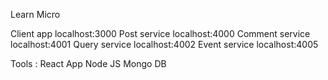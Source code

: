 Learn Micro

Client app localhost:3000
Post service localhost:4000
Comment service localhost:4001
Query service localhost:4002
Event service localhost:4005

Tools :
React App
Node JS
Mongo DB